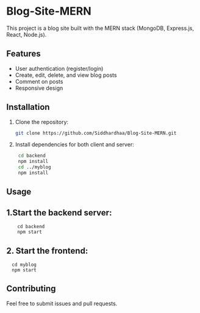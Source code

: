 # Blog-Site-MERN

This project is a blog site built with the MERN stack (MongoDB, Express.js, React, Node.js).

## Features
- User authentication (register/login)
- Create, edit, delete, and view blog posts
- Comment on posts
- Responsive design

## Installation
1. Clone the repository:
      ```sh
   git clone https://github.com/Siddhardhaa/Blog-Site-MERN.git
3. Install dependencies for both client and server:
   ```sh
    cd backend
    npm install
    cd ../myblog
    npm install
## Usage
## 1.Start the backend server:

        cd backend
        npm start
## 2. Start the frontend:
      cd myblog
      npm start	
## Contributing
   Feel free to submit issues and pull requests.
